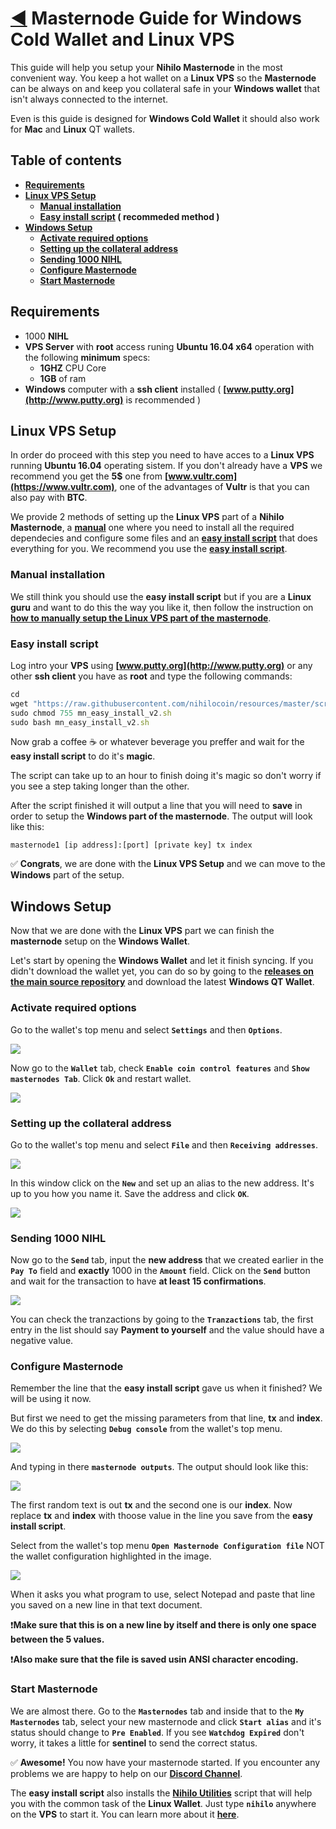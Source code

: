 # [:arrow_backward:](../README.md) Masternode Guide for Windows Cold Wallet and Linux VPS
This guide will help you setup your **Nihilo Masternode** in the most convenient way. You keep a hot wallet on a **Linux VPS** so the **Masternode** can be always on and keep you collateral safe in your **Windows wallet** that isn't always connected to the internet.

Even is this guide is designed for **Windows Cold Wallet** it should also work for **Mac** and **Linux** QT wallets.

## Table of contents
- **[Requirements](#requirements)**
- **[Linux VPS Setup](#linux-vps-setup)**
	- **[Manual installation](#manual-installation)**
	- **[Easy install script](#easy-install-script) ( recommeded method )** 	
- **[Windows Setup](#windows-setup)**
	- **[Activate required options](#activate-required-options)**
	- **[Setting up the collateral address](#setting-up-the-collateral-address)**
	- **[Sending 1000 NIHL](#sending-1000-nihl)**
	- **[Configure Masternode](#configure-masternode)**
	- **[Start Masternode](#start-masternode)**

## Requirements
- 1000 **NIHL**
- **VPS Server** with **root** access runing **Ubuntu 16.04 x64** operation with the following **minimum** specs:
	- **1GHZ** CPU Core
	- **1GB** of ram
- **Windows** computer with a **ssh client** installed ( **[www.putty.org](http://www.putty.org)** is recommended )

## Linux VPS Setup
In order do proceed with this step you need to have acces to a **Linux VPS** running **Ubuntu 16.04** operating sistem. If you don't already have a **VPS** we recommend you get the **5$** one from **[www.vultr.com](https://www.vultr.com)**, one of the advantages of **Vultr** is that you can also pay with **BTC**.

We provide 2 methods of setting up the **Linux VPS** part of a **Nihilo Masternode**, a **[manual](./linux-masternode-manual-setup.md)** one where you need to install all the required dependecies and configure some files and an **[easy install script](#easy-install-script)** that does everything for you. We recommend you use the **[easy install script](#easy-install-script)**.

### Manual installation
We still think you should use the **easy install script** but if you are a **Linux guru** and want to do this the way you like it, then follow the instruction on **[how to manually setup the Linux VPS part of the masternode](./linux-masternode-manual-setup.md)**.

### Easy install script
Log intro your **VPS** using **[www.putty.org](http://www.putty.org)** or any other **ssh client** you have as **root** and type the following commands:

````js
cd
wget "https://raw.githubusercontent.com/nihilocoin/resources/master/scripts/mn_easy_install_v2.sh"
sudo chmod 755 mn_easy_install_v2.sh
sudo bash mn_easy_install_v2.sh
````

Now grab a coffee :coffee: or whatever beverage you preffer and wait for the **easy install script** to do it's **magic**. 

The script can take up to an hour to finish doing it's magic so don't worry if you see a step taking longer than the other.

After the script finished it will output a line that you will need to **save** in order to setup the **Windows part of the masternode**. The output will look like this:

````
masternode1 [ip address]:[port] [private key] tx index 
````

:white_check_mark: **Congrats**, we are done with the **Linux VPS Setup** and we can move to the **Windows** part of the setup.

## Windows Setup
Now that we are done with the **Linux VPS** part we can finish the **masternode** setup on the **Windows Wallet**.

Let's start by opening the **Windows Wallet** and let it finish syncing. If you didn't download the wallet yet, you can do so by going to the **[releases on the main source repository](link-to-releases)** and download the latest **Windows QT Wallet**.

### Activate required options
Go to the wallet's top menu and select **``Settings``** and then **``Options``**.

![](../images/gwinlin1.jpg)

Now go to the **``Wallet``** tab, check **``Enable coin control features``** and **``Show masternodes Tab``**. Click **``Ok``** and restart wallet.

![](../images/gwinlin2.jpg)


### Setting up the collateral address
Go to the wallet's top menu and select **``File``** and then **``Receiving addresses``**. 

![](../images/gwinlin3.jpg)

In this window click on the **``New``** and set up an alias to the new address. It's up to you how you name it. Save the address and click **``OK``**. 

![](../images/gwinlin4.jpg)

### Sending 1000 NIHL
Now go to the **``Send``** tab, input the **new address** that we created earlier in the **``Pay To``** field and **exactly** 1000 in the **``Amount``** field. Click on the **``Send``** button and wait for the transaction to have **at least 15 confirmations**. 

![](../images/gwinlin5.jpg)

You can check the tranzactions by going to the **``Tranzactions``** tab, the first entry in the list should say **Payment to yourself** and the value should have a negative value.

### Configure Masternode
Remember the line that the **easy install script** gave us when it finished? We will be using it now.

But first we need to get the missing parameters from that line, **tx** and **index**. We do this by selecting **``Debug console``** from the wallet's top menu.

![](../images/gwinlin6.jpg)

And typing in there **``masternode outputs``**. The output should look like this: 

![](../images/gwinlin7.jpg)

The first random text is out **tx** and the second one is our **index**. Now replace **tx** and **index** with thoose value in the line you save from the **easy install script**.


Select from the wallet's top menu **``Open Masternode Configuration file``** NOT the wallet configuration highlighted in the image.

![](../images/gwinlin8.jpg)

When it asks you what program to use, select Notepad and paste that line you saved on a new line in that text document. 

:exclamation:**Make sure that this is on a new line by itself and  there is only one space between the 5 values.**

:exclamation:**Also make sure that the file is saved usin ANSI character encoding.**

### Start Masternode
We are almost there. Go to the **``Masternodes``** tab and inside that to the **``My Masternodes``** tab, select your new masternode and click **``Start alias``** and it's status should change to **``Pre Enabled``**. If you see **``Watchdog Expired``** don't worry, it takes a little for **sentinel** to send the correct status.

:white_check_mark: **Awesome!** You now have your masternode started. If you encounter any problems we are happy to help on our **[Discord Channel](link-to-discord)**.

The **easy install script** also installs the **[Nihilo Utilities](./nihilo-utilities.md)** script that will help you with the common task of the **Linux Wallet**. Just type **``nihilo``** anywhere on the **VPS** to start it. You can learn more about it **[here](./nihilo-utilities.md)**.




 
